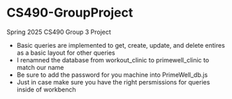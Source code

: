 # CS490-GroupProject
Spring 2025 CS490 Group 3 Project

- Basic queries are implemented to get, create, update, and delete entires as a basic layout for other queries
- I renamned the database from workout_clinic to primewell_clinic to match our name
- Be sure to add the password for you machine into PrimeWell_db.js
- Just in case make sure you have the right persmissions for queries inside of workbench
